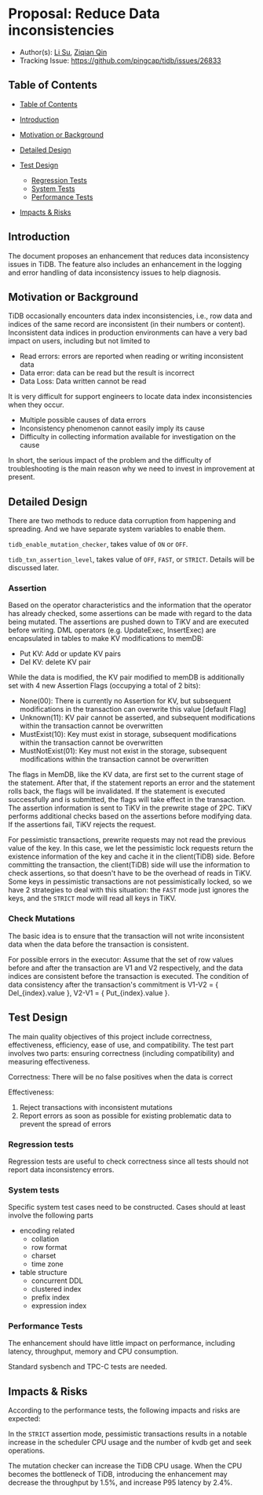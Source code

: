# Proposal: Reduce Data inconsistencies

- Author(s): [Li Su](http://github.com/lysu), [Ziqian Qin](http://github.com/ekexium)
- Tracking Issue: https://github.com/pingcap/tidb/issues/26833

## Table of Contents

- [Table of Contents](#table-of-contents)

- [Introduction](#introduction)
- [Motivation or Background](#motivation-or-background)
- [Detailed Design](#detailed-design)

- [Test Design](#test-design)

    - [Regression Tests](#regression-tests)
    - [System Tests](#system-tests)
    - [Performance Tests](#performance-tests)

- [Impacts & Risks](#impacts--risks)

## Introduction

The document proposes an enhancement that reduces data inconsistency issues in TiDB. The feature also includes an
enhancement in the logging and error handling of data inconsistency issues to help diagnosis.

## Motivation or Background

TiDB occasionally encounters data index inconsistencies, i.e., row data and indices of the same record are
inconsistent (in their numbers or content). Inconsistent data indices in production environments can have a very bad
impact on users, including but not limited to

- Read errors: errors are reported when reading or writing inconsistent data
- Data error: data can be read but the result is incorrect
- Data Loss: Data written cannot be read

It is very difficult for support engineers to locate data index inconsistencies when they occur.

- Multiple possible causes of data errors
- Inconsistency phenomenon cannot easily imply its cause
- Difficulty in collecting information available for investigation on the cause

In short, the serious impact of the problem and the difficulty of troubleshooting is the main reason why we need to
invest in improvement at present.

## Detailed Design

There are two methods to reduce data corruption from happening and spreading. And we have separate system variables to
enable them.

`tidb_enable_mutation_checker`, takes value of `ON` or `OFF`.

`tidb_txn_assertion_level`, takes value of `OFF`, `FAST`, or `STRICT`. Details will be discussed later.

### Assertion

Based on the operator characteristics and the information that the operator has already checked, some assertions can be
made with regard to the data being mutated. The assertions are pushed down to TiKV and are executed before writing. DML
operators (e.g. UpdateExec, InsertExec) are encapsulated in tables to make KV modifications to memDB:

- Put KV: Add or update KV pairs
- Del KV: delete KV pair

While the data is modified, the KV pair modified to memDB is additionally set with 4 new Assertion Flags (occupying a
total of 2 bits):

- None(00): There is currently no Assertion for KV, but subsequent modifications in the transaction can overwrite this
  value [default Flag]
- Unknown(11): KV pair cannot be asserted, and subsequent modifications within the transaction cannot be overwritten
- MustExist(10): Key must exist in storage, subsequent modifications within the transaction cannot be overwritten
- MustNotExist(01): Key must not exist in the storage, subsequent modifications within the transaction cannot be
  overwritten

The flags in MemDB, like the KV data, are first set to the current stage of the statement. After that, if the statement
reports an error and the statement rolls back, the flags will be invalidated. If the statement is executed successfully
and is submitted, the flags will take effect in the transaction. The assertion information is sent to TiKV in the
prewrite stage of 2PC. TiKV performs additional checks based on the assertions before modifying data. If the assertions
fail, TiKV rejects the request.

For pessimistic transactions, prewrite requests may not read the previous value of the key. In this case, we let the
pessimistic lock requests return the existence information of the key and cache it in the client(TiDB) side. Before
committing the transaction, the client(TiDB) side will use the information to check assertions, so that doesn't have to
be the overhead of reads in TiKV. Some keys in pessimistic transactions are not pessimistically locked, so we have 2
strategies to deal with this situation: the `FAST` mode just ignores the keys, and the `STRICT` mode will read all keys
in TiKV.

### Check Mutations

The basic idea is to ensure that the transaction will not write inconsistent data when the data before the transaction
is consistent.

For possible errors in the executor: Assume that the set of row values before and after the transaction are V1 and V2
respectively, and the data indices are consistent before the transaction is executed. The condition of data consistency
after the transaction's commitment is V1-V2 = { Del_{index}.value }, V2-V1 = { Put_{index}.value }.

## Test Design

The main quality objectives of this project include correctness, effectiveness, efficiency, ease of use, and
compatibility. The test part involves two parts: ensuring correctness (including compatibility) and measuring
effectiveness.

Correctness: There will be no false positives when the data is correct

Effectiveness:

1. Reject transactions with inconsistent mutations
2. Report errors as soon as possible for existing problematic data to prevent the spread of errors

### Regression tests

Regression tests are useful to check correctness since all tests should not report data inconsistency errors.

### System tests

Specific system test cases need to be constructed. Cases should at least involve the following parts

- encoding related
    - collation
    - row format
    - charset
    - time zone
- table structure
    - concurrent DDL
    - clustered index
    - prefix index
    - expression index

### Performance Tests

The enhancement should have little impact on performance, including latency, throughput, memory and CPU consumption.

Standard sysbench and TPC-C tests are needed.

## Impacts & Risks

According to the performance tests, the following impacts and risks are expected:

In the `STRICT` assertion mode, pessimistic transactions results in a notable increase in the scheduler CPU usage and
the number of kvdb get and seek operations.

The mutation checker can increase the TiDB CPU usage. When the CPU becomes the bottleneck of TiDB, introducing the
enhancement may decrease the throughput by 1.5%, and increase P95 latency by 2.4%.


